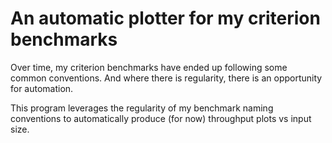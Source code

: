 # An automatic plotter for my criterion benchmarks

Over time, my criterion benchmarks have ended up following some common
conventions. And where there is regularity, there is an opportunity for
automation.

This program leverages the regularity of my benchmark naming conventions to
automatically produce (for now) throughput plots vs input size.
